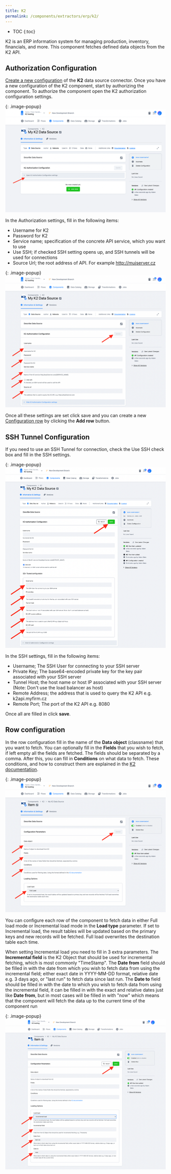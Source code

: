```yaml
---
title: K2
permalink: /components/extractors/erp/k2/
---
```


* TOC
{:toc}

K2 is an ERP information system for managing production, inventory, financials, and more.
This component fetches defined data objects from the K2 API.

## Authorization Configuration

[Create a new configuration](/components/#creating-component-configuration) of the **K2** data source connector.
Once you have a new configuration of the K2 component, start by authorizing the component. To authorize the component
open the K2 authorization configuration settings.

{: .image-popup}
![Screenshot - Authorization](/components/extractors/erp/k2/open_auth.png)

In the Authorization settings, fill in the following items:

* Username for K2
* Password for K2
* Service name; specification of the concrete API service, which you want to use
* Use SSH; if checked SSH setting opens up, and SSH tunnels will be used for connections
* Source Url; the root address of API. For example http://mujserver.cz

{: .image-popup}
![Screenshot - Authorization](/components/extractors/erp/k2/auth_config.png)

Once all these settings are set click save and you can create a
new [Configuration row](https://help.keboola.com/components/#configuration-rows)
by clicking the **Add row** button.

## SSH Tunnel Configuration

If you need to use an SSH Tunnel for connection, check the Use SSH check box and fill in the SSH settings.

{: .image-popup}
![Screenshot - Authorization](/components/extractors/erp/k2/ssh_config.png)

In the SSH settings, fill in the following items:

* Username; The SSH User for connecting to your SSH server
* Private Key; The base64-encoded private key for the key pair associated with your SSH server
* Tunnel Host; the host name or host IP associated with your SSH server (Note: Don't use the load balancer as host)
* Remote Address; the address that is used to query the K2 API e.g. k2api.myfirm.cz
* Remote Port; The port of the K2 API e.g. 8080

Once all are filled in click **save**.

## Row configuration

In the row configuration fill in the name of the **Data object** (classname) that you want to fetch. You can optionally fill
in the **Fields** that you wish to fetch, if left empty all the fields are fetched. The fields should be separated
by a comma. After this, you can fill in **Conditions** on what data to fetch. These conditions, and how to construct them are explained
in the [K2 documentation](https://help.k2.cz/k2gaia/02/en/10023272.htm#o57577).

{: .image-popup}
![Screenshot - Authorization](/components/extractors/erp/k2/config_row.png)

You can configure each row of the component to fetch data in either Full load mode or Incremental load mode in the **Load type** parameter. 
If set to Incremental load, the result tables will be updated based on the primary keys and new records will be fetched. 
Full load overwrites the destination table each time.

When setting Incremental load you need to fill in 3 extra parameters. The **Incremental field** is the K2 Object 
that should be used for incremental fetching, which is most commonly "TimeStamp". The **Date from** field should be filled in 
with the date from which you wish to fetch data from using the incremental field; either exact date in YYYY-MM-DD format, 
relative date e.g. 3 days ago, or "last run" to fetch data since last run. The **Date to** field should be filled in 
with the date to which you wish to fetch data from using the incremental field, it can be filled in with the exact and
relative dates just like **Date from**, but in most cases will be filled in with "now" which means that the component 
will fetch the data up to the current time of the component run

{: .image-popup}
![Screenshot - Authorization](/components/extractors/erp/k2/incremental_fetching.png)